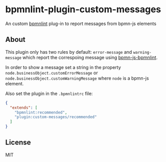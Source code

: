 # bpmnlint-plugin-custom-messages

An custom [bpmnlint](https://github.com/bpmn-io/bpmnlint) plug-in to report messages from bpmn-js elements


## About

This plugin only has two rules by default: `error-message` and `warning-message` which report the correspoing message using [bpmn-js-bpmnlint](https://github.com/bpmn-io/bpmn-js-bpmnlint). 

In order to show a message set a string in the property `node.businessObject.customErrorMessage` or `node.businessObject.customWarningMessage` where `node` is a bpmn-js element.

Also set the plugin in the `.bpmnlintrc` file:

```json
{
  "extends": [
    "bpmnlint:recommended",
    "plugin:custom-messages/recommended"
  ]
}
```

## License

MIT
